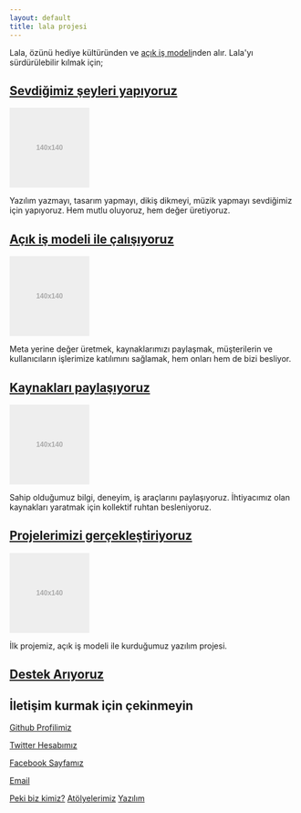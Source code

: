 ```yaml
---
layout: default
title: lala projesi
---
```


Lala, özünü hediye kültüründen ve [açık iş modeli](acik-is.html)nden alır. Lala'yı sürdürülebilir kılmak için;


## [Sevdiğimiz şeyleri yapıyoruz](ne-yapiyoruz.html)
![sevdiğimiz şeyleri yapıyoruz](data:image/svg+xml;base64,PHN2ZyB4bWxucz0iaHR0cDovL3d3dy53My5vcmcvMjAwMC9zdmciIHdpZHRoPSIxNDAiIGhlaWdodD0iMTQwIj48cmVjdCB3aWR0aD0iMTQwIiBoZWlnaHQ9IjE0MCIgZmlsbD0iI2VlZSI+PC9yZWN0Pjx0ZXh0IHRleHQtYW5jaG9yPSJtaWRkbGUiIHg9IjcwIiB5PSI3MCIgc3R5bGU9ImZpbGw6I2FhYTtmb250LXdlaWdodDpib2xkO2ZvbnQtc2l6ZToxMnB4O2ZvbnQtZmFtaWx5OkFyaWFsLEhlbHZldGljYSxzYW5zLXNlcmlmO2RvbWluYW50LWJhc2VsaW5lOmNlbnRyYWwiPjE0MHgxNDA8L3RleHQ+PC9zdmc+)

Yazılım yazmayı, tasarım yapmayı, dikiş dikmeyi, müzik yapmayı sevdiğimiz için yapıyoruz. Hem mutlu oluyoruz, hem değer üretiyoruz.

## [Açık iş modeli ile çalışıyoruz ](acik-is.html)
![Açık iş modeli](data:image/svg+xml;base64,PHN2ZyB4bWxucz0iaHR0cDovL3d3dy53My5vcmcvMjAwMC9zdmciIHdpZHRoPSIxNDAiIGhlaWdodD0iMTQwIj48cmVjdCB3aWR0aD0iMTQwIiBoZWlnaHQ9IjE0MCIgZmlsbD0iI2VlZSI+PC9yZWN0Pjx0ZXh0IHRleHQtYW5jaG9yPSJtaWRkbGUiIHg9IjcwIiB5PSI3MCIgc3R5bGU9ImZpbGw6I2FhYTtmb250LXdlaWdodDpib2xkO2ZvbnQtc2l6ZToxMnB4O2ZvbnQtZmFtaWx5OkFyaWFsLEhlbHZldGljYSxzYW5zLXNlcmlmO2RvbWluYW50LWJhc2VsaW5lOmNlbnRyYWwiPjE0MHgxNDA8L3RleHQ+PC9zdmc+)

Meta yerine değer üretmek, kaynaklarımızı paylaşmak, müşterilerin ve kullanıcıların işlerimize katılımını sağlamak, hem onları hem de bizi besliyor.

## [Kaynakları paylaşıyoruz](kaynaklarimiz.html)
![Kaynaklarımız](data:image/svg+xml;base64,PHN2ZyB4bWxucz0iaHR0cDovL3d3dy53My5vcmcvMjAwMC9zdmciIHdpZHRoPSIxNDAiIGhlaWdodD0iMTQwIj48cmVjdCB3aWR0aD0iMTQwIiBoZWlnaHQ9IjE0MCIgZmlsbD0iI2VlZSI+PC9yZWN0Pjx0ZXh0IHRleHQtYW5jaG9yPSJtaWRkbGUiIHg9IjcwIiB5PSI3MCIgc3R5bGU9ImZpbGw6I2FhYTtmb250LXdlaWdodDpib2xkO2ZvbnQtc2l6ZToxMnB4O2ZvbnQtZmFtaWx5OkFyaWFsLEhlbHZldGljYSxzYW5zLXNlcmlmO2RvbWluYW50LWJhc2VsaW5lOmNlbnRyYWwiPjE0MHgxNDA8L3RleHQ+PC9zdmc+)

Sahip olduğumuz bilgi, deneyim, iş araçlarını paylaşıyoruz. İhtiyacımız olan kaynakları yaratmak için kollektif ruhtan besleniyoruz.

## [Projelerimizi gerçekleştiriyoruz](projelerimiz.html)
![Projelerimiz](data:image/svg+xml;base64,PHN2ZyB4bWxucz0iaHR0cDovL3d3dy53My5vcmcvMjAwMC9zdmciIHdpZHRoPSIxNDAiIGhlaWdodD0iMTQwIj48cmVjdCB3aWR0aD0iMTQwIiBoZWlnaHQ9IjE0MCIgZmlsbD0iI2VlZSI+PC9yZWN0Pjx0ZXh0IHRleHQtYW5jaG9yPSJtaWRkbGUiIHg9IjcwIiB5PSI3MCIgc3R5bGU9ImZpbGw6I2FhYTtmb250LXdlaWdodDpib2xkO2ZvbnQtc2l6ZToxMnB4O2ZvbnQtZmFtaWx5OkFyaWFsLEhlbHZldGljYSxzYW5zLXNlcmlmO2RvbWluYW50LWJhc2VsaW5lOmNlbnRyYWwiPjE0MHgxNDA8L3RleHQ+PC9zdmc+)

İlk projemiz, açık iş modeli ile kurduğumuz yazılım projesi.

## [Destek Arıyoruz](kaynaklarimiz.html)

## İletişim kurmak için çekinmeyin

[Github Profilimiz](https://github.com/lala-project)

[Twitter Hesabımız](https://twitter.com/lalaprojesi)

[Facebook Sayfamız](https://www.facebook.com/lalaprojesi)

[Email](lalaprojesi@gmail.com)



[Peki biz kimiz?](biz.html)
[Atölyelerimiz](kaynaklarimiz.html)
[Yazılım](kaynaklarimiz.html)